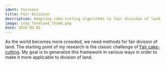 ```yaml
---
ident: fairness
title: Fair Division
description: Adapting cake-cutting algorithms to fair division of land-estates in two dimensions.
image: indy_farmland_thumb.png
date: 2016-02-01
---
```

As the world becomes more crowded, we need methods for fair division of land. The starting point 
of my research is the classic challenge of [Fair cake-cutting](https://en.wikipedia.org/wiki/Fair_cake-cutting).
My goal is to generalize this framework in various ways in order to make it more applicable to division of land.
